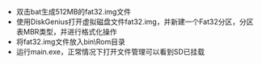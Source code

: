 - 双击bat生成512MB的fat32.img文件
- 使用DiskGenius打开虚拟磁盘文件fat32.img，并新建一个Fat32分区，分区表MBR类型，并进行格式化操作
- 将fat32.img文件放入bin\Rom目录
- 运行main.exe，正常情况下打开文件管理可以看到SD已挂载